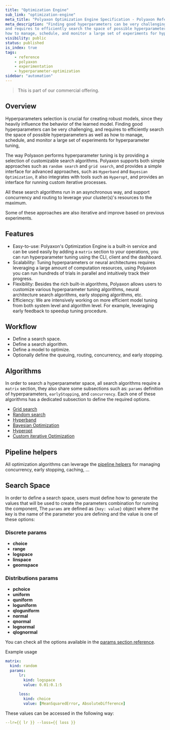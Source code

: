```yaml
---
title: "Optimization Engine"
sub_link: "optimization-engine"
meta_title: "Polyaxon Optimization Engine Specification - Polyaxon References"
meta_description: "Finding good hyperparameters can be very challenging,
and requires to efficiently search the space of possible hyperparameters as well as
how to manage, schedule, and monitor a large set of experiments for hyperparameter tuning, Polyaxon Optimization Engine tries to simplify this by exposing a set of search algorithms."
visibility: public
status: published
is_index: true
tags:
    - reference
    - polyaxon
    - experimentation
    - hyperparameter-optimization
sidebar: "automation"
---
```


<blockquote class="commercial">This is part of our commercial offering.</blockquote>

## Overview 

Hyperparameters selection is crucial for creating robust models,
since they heavily influence the behavior of the learned model.
Finding good hyperparameters can be very challenging,
and requires to efficiently search the space of possible hyperparameters as well as
how to manage, schedule, and monitor a large set of experiments for hyperparameter tuning, 

The way Polyaxon performs hyperparameter tuning is by providing a selection of customizable search algorithms.
Polyaxon supports both simple approaches such as `random search` and `grid search`, and provides a simple interface for
advanced approaches, such as `Hyperband` and `Bayesian Optimization`, it also integrates with tools such as `Hyperopt`, 
and provides an interface for running custom iterative processes.

All these search algorithms run in an asynchronous way, and support concurrency and routing to leverage your cluster(s)'s resources to the maximum.

Some of these approaches are also iterative and improve based on previous experiments.

## Features

 * Easy-to-use: Polyaxon's Optimization Engine is a built-in service and can be used easily by adding a `matrix` section to your operations, you can run hyperparameter tuning using the CLI, client and the dashboard.
 * Scalability: Tuning hyperparameters or neural architectures requires leveraging a large amount of computation resources, using Polyaxon you can run hundreds of trials in parallel and intuitively track their progress.
 * Flexibility: Besides the rich built-in algorithms, Polyaxon allows users to customize various hyperparameter tuning algorithms, neural architecture search algorithms, early stopping algorithms, etc.
 * Efficiency: We are intensively working on more efficient model tuning from both system level and algorithm level. For example, leveraging early feedback to speedup tuning procedure.

## Workflow

 * Define a search space.
 * Define a search algorithm.
 * Define a model to optimize.
 * Optionally define the queuing, routing, concurrency, and early stopping.

## Algorithms 

In order to search a hyperparameter space, all search algorithms require a `matrix` section,
they also share some subsections such as: `params` definition of hyperparameters, `earlyStopping`, and `concurrency`.
Each one of these algorithms has a dedicated subsection to define the required options.

 * [Grid search](/docs/automation/optimization-engine/grid-search/)
 * [Random search](/docs/automation/optimization-engine/random-search/)
 * [Hyperband](/docs/automation/optimization-engine/hyperband/)
 * [Bayesian Optimization](/docs/automation/optimization-engine/bayesian-optimization/)
 * [Hyperopt](/docs/automation/optimization-engine/bayesian-optimization/)
 * [Custom iterative Optimization](/docs/automation/optimization-engine/iterative/)

## Pipeline helpers

All optimization algorithms can leverage the [pipeline helpers](/docs/automation/helpers/) for managing concurrency, early stopping, caching, ...

## Search Space

In order to define a search space, users must define how to generate the values that will be used to create 
the parameters combination for running the component, The `params` are defined as `{key: value}` 
object where the key is the name of the parameter you are defining and the value is one of these options:

### Discrete params 

 * **choice**
 * **range**
 * **logspace**
 * **linspace**
 * **geomspace**
 
### Distributions params

 * **pchoice**
 * **uniform**
 * **quniform**
 * **loguniform**
 * **qloguniform**
 * **normal**
 * **qnormal**
 * **lognormal**
 * **qlognormal**

You can check all the options available in the [params section reference](/docs/automation/optimization-engine/params/).

Example usage

```yaml
matrix:
  kind: random
  params:
      lr:
        kind: logspace
        value: 0.01:0.1:5
    
      loss:
        kind: choice
        value: [MeanSquaredError, AbsoluteDifference]
```

These values can be accessed in the following way:

```yaml
--lr={{ lr }} --loss={{ loss }}
```
